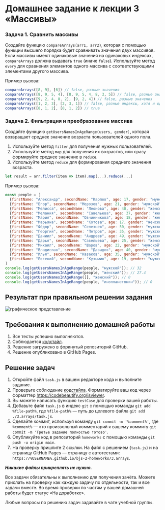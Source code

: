 # Домашнее задание к лекции 3 «Массивы»

### Задача 1. Сравнить массивы

Создайте функцию `compareArrays(arr1, arr2)`, которая с помощью функции высшего порядка будет сравнивать значения двух массивов. Если массивы имеют одинаковые значения на одинаковых индексах, `compareArrays` должна выдавать `true` (иначе `false`). Используйте метод `every` для сравнения элементов одного массива с соответствующими элементами другого массива.

Пример вызова:

```javascript
compareArrays([8, 9], [6]) // false, разные значения
compareArrays([8, 9, 5, 4], [8, 9, 5, 4, 8, 3, 5]) // false, разные значения
compareArrays([9, 2, 4, 8, 2], [9, 2, 4]) // false, разные значения
compareArrays([1, 2, 3], [2, 3, 1]) // false, разные индексы, хотя и одинаковые значения
compareArrays([8, 1, 2], [8, 1, 2]) // true
```

### Задача 2. Фильтрация и преобразование массива

Создайте функцию `getUsersNamesInAgeRange(users, gender)`, которая возвращает среднее значение возраста пользователей одного пола.

1. Используйте метод `filter` для получения нужных пользователей.
2. Используйте метод `map` для получения их возрастов, или сразу формируйте среднее значение в `reduce`.
3. Используйте метод `reduce` для формирования среднего значения возраста.

```js
let result = arr.filter(item => item).map(...).reduce(...)
```

Пример вызова:

```javascript
const people = [
  {firstName: "Александр", secondName: "Карпов", age: 17, gender: "мужской"},
  {firstName: "Егор", secondName: "Морозов", age: 21, gender: "мужской"},
  {firstName: "Мелисса", secondName: "Леонова", age: 40, gender: "женский"},
  {firstName: "Мелания", secondName: "Савельева", age: 37, gender: "женский"},
  {firstName: "Мария", secondName: "Овчинникова", age: 18, gender: "женский"},
  {firstName: "Марьяна", secondName: "Котова", age: 17, gender: "женский"},
  {firstName: "Фёдор", secondName: "Селезнев", age: 50, gender: "мужской"},
  {firstName: "Георгий", secondName: "Петров", age: 35, gender: "мужской"},
  {firstName: "Даниил", secondName: "Андреев", age: 49, gender: "мужской"},
  {firstName: "Дарья", secondName: "Савельева", age: 25, gender: "женский"},
  {firstName: "Михаил", secondName: "Шаров", age: 22, gender: "мужской"},
  {firstName: "Владислав", secondName: "Давыдов", age: 40, gender: "мужской"},
  {firstName: "Илья", secondName: "Казаков", age: 35, gender: "мужской"},
  {firstName: "Евгений", secondName: "Кузьмин", age: 19, gender: "мужской"},
]
console.log(getUsersNamesInAgeRange(people, "мужской")); // 32
console.log(getUsersNamesInAgeRange(people, "женский")); // 27.4
console.log(getUsersNamesInAgeRange([], "женский")); // 0
console.log(getUsersNamesInAgeRange(people, "инопланетянин")); // 0
```

## Результат при правильном решении задания
![графическое представление](../Jasmine/results/sucessed_tasks_3.png)

## Требования к выполнению домашней работы

1.  Все тесты успешно выполняются.
2.  Соблюдается [кодстайл](https://github.com/netology-code/codestyle/tree/master/js#%D0%BF%D1%80%D0%B0%D0%B2%D0%B8%D0%BB%D0%B0-%D0%BE%D1%84%D0%BE%D1%80%D0%BC%D0%BB%D0%B5%D0%BD%D0%B8%D1%8F-javascript-%D0%BA%D0%BE%D0%B4%D0%B0).
3.  Решение загружено в форкнутый репозиторий GitHub.
4.  Решение опубликовано в GitHub Pages.

## Решение задач
1. Откройте файл `task.js` в вашем редакторе кода и выполните задание. <br>
2. Проверьте соблюдение [кодстайла](https://github.com/netology-code/codestyle/tree/master/js#%D0%BF%D1%80%D0%B0%D0%B2%D0%B8%D0%BB%D0%B0-%D0%BE%D1%84%D0%BE%D1%80%D0%BC%D0%BB%D0%B5%D0%BD%D0%B8%D1%8F-javascript-%D0%BA%D0%BE%D0%B4%D0%B0). Форматируйте ваш код через форматтер https://codebeautify.org/jsviewer.
3. Вы можете написать функцию `testCase` для проверки вашей работы. <br>
4. Добавьте файл `task.js` в индекс `git` с помощью команды `git add %file-path%`, где `%file-path%` — путь до целевого файла `git add ./3.arrays/task.js`. <br>
5. Сделайте коммит, используя команду `git commit -m '%comment%'`, где `%comment%` — это произвольный комментарий к вашему коммиту `git commit -m 'Третье задание полностью готово'`. <br>
6. Опубликуйте код в репозиторий `homeworks` с помощью команды `git push -u origin main`.<br>
7. На проверку пришлите 2 ссылки. На файл с решением (`task.js`) и на страницу GitHub Pages — страницу с автотестами: `https://%USERNAME%.github.io/bjs-2-homeworks/3.arrays`.

**_Никакие файлы прикреплять не нужно._**

Все задачи обязательны к выполнению для получения зачёта. Можете прислать на проверку как каждую задачу по отдельности, так и все задачи вместе. Во время проверки по частям у вашей домашней работы будет статус «На доработке».

Любые вопросы по решению задач задавайте в чате учебной группы.